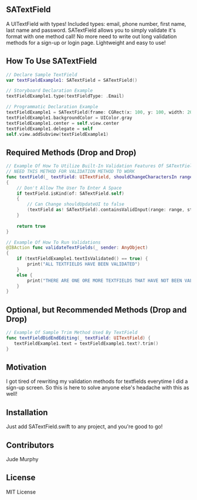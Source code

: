 ## SATextField
A UITextField with types! Included types: email, phone number, first name, last name and password. SATextField allows you to simply validate it's format with one method call! No more need to write out long validation methods for a sign-up or login page. Lightweight and easy to use!

## How To Use SATextField

```swift
// Declare Sample TextField
var textFieldExample1: SATextField = SATextField()

// Storyboard Declaration Example
textFieldExample1.type(textFieldType: .Email)

// Programmatic Declaration Example
textFieldExample1 = SATextField(frame: CGRect(x: 100, y: 100, width: 200, height: 50), type: .Email)
textFieldExample1.backgroundColor = UIColor.gray
textFieldExample1.center = self.view.center
textFieldExample1.delegate = self
self.view.addSubview(textFieldExample1)
```

## Required Methods (Drop and Drop)

```swift
// Example Of How To Utilize Built-In Validation Features Of SATextField
// NEED THIS METHOD FOR VALIDATION METHOD TO WORK
func textField(_ textField: UITextField, shouldChangeCharactersIn range: NSRange, replacementString string: String) -> Bool 
{
    // Don't Allow The User To Enter A Space
    if textField.isKind(of: SATextField.self)
    {
        // Can Change shouldUpdateUI to false
        (textField as! SATextField).containsValidInput(range: range, string: string, shouldUpdateUI: true)
    }
        
    return true
}

// Example Of How To Run Validations
@IBAction func validateTextFields(_ sender: AnyObject)
{
    if (textFieldExample1.textIsValidated() == true) {
        print("ALL TEXTFIELDS HAVE BEEN VALIDATED")
    }
    else {
        print("THERE ARE ONE ORE MORE TEXTFIELDS THAT HAVE NOT BEEN VALIDATED")
    }
}
```

## Optional, but Recommended Methods (Drop and Drop)

```swift
// Example Of Sample Trim Method Used By TextField
func textFieldDidEndEditing(_ textField: UITextField) {
   textFieldExample1.text = textFieldExample1.text?.trim()
}
```

## Motivation

I got tired of rewriting my validation methods for textfields everytime I did a sign-up screen. So this is here to solve anyone else's headache with this as well!

## Installation

Just add SATextField.swift to any project, and you're good to go!

## Contributors

Jude Murphy

## License

MIT License
